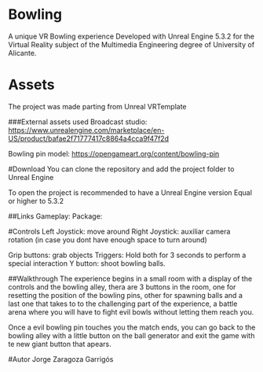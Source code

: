 # Bowling

A  unique VR Bowling experience Developed with Unreal Engine 5.3.2 for the Virtual Reality subject of the Multimedia Engineering degree of University of Alicante.

# Assets

The project was made parting from Unreal VRTemplate

###External assets used
Broadcast studio: https://www.unrealengine.com/marketplace/en-US/product/bafae2f71777417c8864a4cca9f47f2d

Bowling pin model: https://opengameart.org/content/bowling-pin

#Download
You can clone the repository and add the project folder to Unreal Engine

To open the project is recommended to have a Unreal Engine version Equal or higher to 5.3.2

##Links
Gameplay:
Package:

#Controls
Left Joystick: move around
Right Joystick: auxiliar camera rotation (in case you dont have enough space to turn around)

Grip buttons: grab objects
Triggers: Hold both for 3 seconds to perform a special interaction
Y button: shoot bowling balls.

##Walkthrough
The experience begins in a small room with a display of the controls and the bowling alley, thera are 3 buttons in the room, one for resetting the position of the bowling pins, other for spawning balls and a last one that takes to to the challenging part of the experience, a battle arena where you will have to fight evil bowls  without letting them reach you.

Once a evil bowling pin touches you the match ends, you can go back to the bowling alley with a little button on the ball generator and exit the game with te new giant button that apears.

#Autor
Jorge Zaragoza Garrigós
